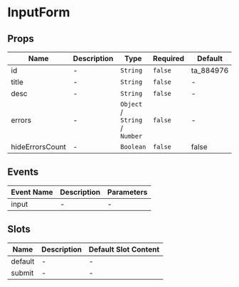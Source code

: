 # InputForm

## Props

<!-- @vuese:InputForm:props:start -->
|Name|Description|Type|Required|Default|
|---|---|---|---|---|
|id|-|`String`|`false`|ta_884976|
|title|-|`String`|`false`|-|
|desc|-|`String`|`false`|-|
|errors|-|`Object` /  `String` /  `Number`|`false`|-|
|hideErrorsCount|-|`Boolean`|`false`|false|

<!-- @vuese:InputForm:props:end -->


## Events

<!-- @vuese:InputForm:events:start -->
|Event Name|Description|Parameters|
|---|---|---|
|input|-|-|

<!-- @vuese:InputForm:events:end -->


## Slots

<!-- @vuese:InputForm:slots:start -->
|Name|Description|Default Slot Content|
|---|---|---|
|default|-|-|
|submit|-|-|

<!-- @vuese:InputForm:slots:end -->


